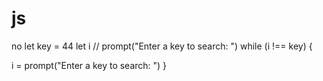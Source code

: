 # js
no
let key = 44
let i 
// prompt("Enter a key to search: ")
while (i !== key) {
    
i = prompt("Enter a key to search: ")
}
